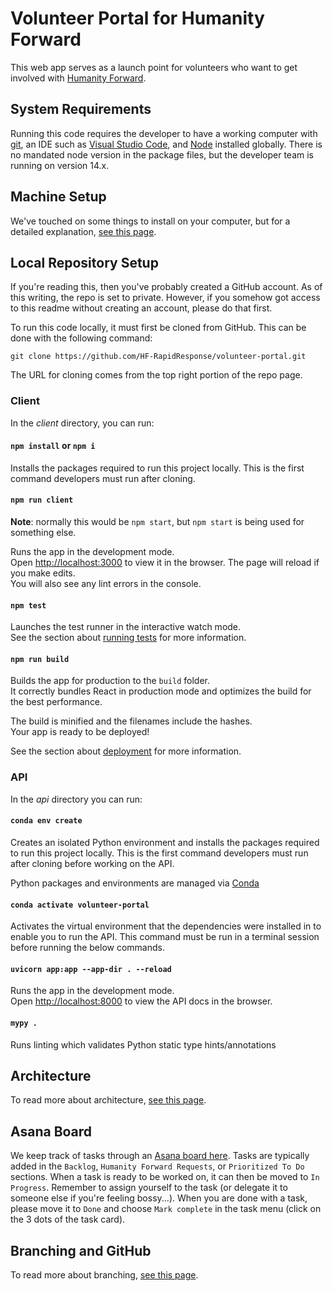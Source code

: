 # Volunteer Portal for Humanity Forward

This web app serves as a launch point for volunteers who want to get involved with [Humanity Forward](https://movehumanityforward.com/).

## System Requirements

Running this code requires the developer to have a working computer with [git](https://git-scm.com/downloads), an IDE such as [Visual Studio Code](https://code.visualstudio.com/), and [Node](https://nodejs.org/en/) installed globally. There is no mandated node version in the package files, but the developer team is running on version 14.x.

## Machine Setup

We've touched on some things to install on your computer, but for a detailed explanation, [see this page](/docs/setup.md).

## Local Repository Setup

If you're reading this, then you've probably created a GitHub account. As of this writing, the repo is set to private. However, if you somehow got access to this readme without creating an account, please do that first.

To run this code locally, it must first be cloned from GitHub. This can be done with the following command:

`git clone https://github.com/HF-RapidResponse/volunteer-portal.git`

The URL for cloning comes from the top right portion of the repo page.

### Client

In the _client_ directory, you can run:

#### `npm install` or `npm i`

Installs the packages required to run this project locally. This is the first command developers must run after cloning.

#### `npm run client`

**Note**: normally this would be `npm start`, but `npm start` is being used for something else.

Runs the app in the development mode.<br />
Open [http://localhost:3000](http://localhost:3000) to view it in the browser.
The page will reload if you make edits.<br />
You will also see any lint errors in the console.

#### `npm test`

Launches the test runner in the interactive watch mode.<br />
See the section about [running tests](https://facebook.github.io/create-react-app/docs/running-tests) for more information.

#### `npm run build`

Builds the app for production to the `build` folder.<br />
It correctly bundles React in production mode and optimizes the build for the best performance.

The build is minified and the filenames include the hashes.<br />
Your app is ready to be deployed!

See the section about [deployment](https://facebook.github.io/create-react-app/docs/deployment) for more information.

### API

In the _api_ directory you can run:

#### `conda env create`

Creates an isolated Python environment and installs the packages required to run this project locally. This is the first command developers must run after cloning before working on the API.

Python packages and environments are managed via [Conda](https://docs.conda.io/en/latest/miniconda.html)

#### `conda activate volunteer-portal`

Activates the virtual environment that the dependencies were installed in to enable you to run the API. This command must be run in a terminal session before running the below commands.

#### `uvicorn app:app --app-dir . --reload`

Runs the app in the development mode.<br />
Open [http://localhost:8000](http://localhost:8000/redoc) to view the API docs in the browser.

#### `mypy .`

Runs linting which validates Python static type hints/annotations

## Architecture

To read more about architecture, [see this page](/docs/architecture.md).

## Asana Board

We keep track of tasks through an [Asana board here](https://app.asana.com/0/1196959085120745/board). Tasks are typically added in the `Backlog`, `Humanity Forward Requests`, or `Prioritized To Do` sections. When a task is ready to be worked on, it can then be moved to `In Progress`. Remember to assign yourself to the task (or delegate it to someone else if you're feeling bossy...). When you are done with a task, please move it to `Done` and choose `Mark complete` in the task menu (click on the 3 dots of the task card).

## Branching and GitHub

To read more about branching, [see this page](/docs/branching.md).
